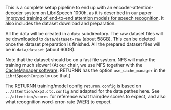 This is a complete setup pipeline to end up with an encoder-attention-decoder system on LibriSpeech 1000h,
as it is described in our paper [Improved training of end-to-end attention models for speech recognition](https://arxiv.org/abs/1805.03294).
It also includes the dataset download and preparation.

All the data will be created in a `data` subdirectory.
The raw dataset files will be downloaded to `data/dataset-raw` (about 58GB). This can be deleted once the dataset preparation is finished.
All the prepared dataset files will be in `data/dataset` (about 60GB).

Note that the dataset should be on a fast file system. NFS will make the training much slower!
(At our chair, we use NFS together with the [CacheManager software](https://github.com/pavelgolik/cache-manager).
 RETURNN has the option `use_cache_manager` in the `LibriSpeechCorpus` to use that.)

The RETURNN training/model config `returnn.config` is based on `../attention/exp3.ctc.config`
and adapted for the data pathes here.
See `../attention/scores` for reference what train/dev scores to expect,
and also what recognition word-error-rate (WER) to expect.
